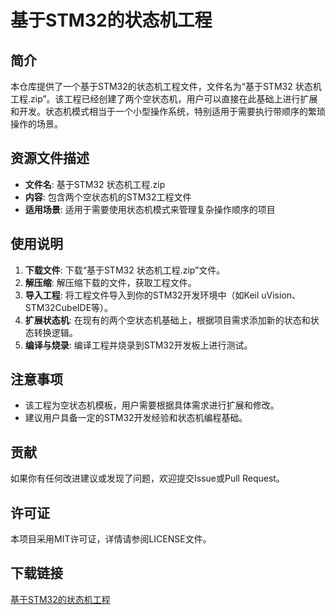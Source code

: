# 基于STM32的状态机工程

## 简介

本仓库提供了一个基于STM32的状态机工程文件，文件名为“基于STM32 状态机工程.zip”。该工程已经创建了两个空状态机，用户可以直接在此基础上进行扩展和开发。状态机模式相当于一个小型操作系统，特别适用于需要执行带顺序的繁琐操作的场景。

## 资源文件描述

- **文件名**: 基于STM32 状态机工程.zip
- **内容**: 包含两个空状态机的STM32工程文件
- **适用场景**: 适用于需要使用状态机模式来管理复杂操作顺序的项目

## 使用说明

1. **下载文件**: 下载“基于STM32 状态机工程.zip”文件。
2. **解压缩**: 解压缩下载的文件，获取工程文件。
3. **导入工程**: 将工程文件导入到你的STM32开发环境中（如Keil uVision、STM32CubeIDE等）。
4. **扩展状态机**: 在现有的两个空状态机基础上，根据项目需求添加新的状态和状态转换逻辑。
5. **编译与烧录**: 编译工程并烧录到STM32开发板上进行测试。

## 注意事项

- 该工程为空状态机模板，用户需要根据具体需求进行扩展和修改。
- 建议用户具备一定的STM32开发经验和状态机编程基础。

## 贡献

如果你有任何改进建议或发现了问题，欢迎提交Issue或Pull Request。

## 许可证

本项目采用MIT许可证，详情请参阅LICENSE文件。

## 下载链接

[基于STM32的状态机工程](https://pan.quark.cn/s/b5acf0ee5fb6)